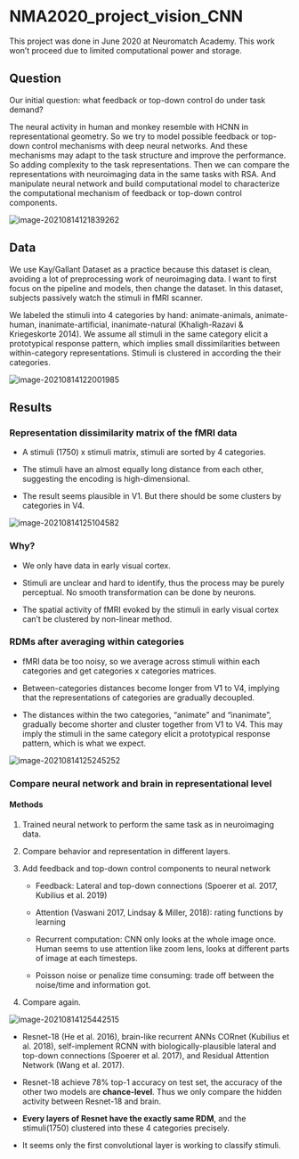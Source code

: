 # NMA2020_project_vision_CNN
This project was done in June 2020 at Neuromatch Academy. This work won’t proceed due to limited computational power and storage. 

## Question

Our initial question: what feedback or top-down control do under task demand? 

The neural activity in human and monkey resemble with HCNN in representational geometry. So we try to model possible feedback or top-down control mechanisms with deep neural networks. And these mechanisms may adapt to the task structure and improve the performance. So adding complexity to the task representations. Then we can compare the representations with neuroimaging data in the same tasks with RSA. And manipulate neural network and build computational model to characterize the computational mechanism of feedback or top-down control components.

![image-20210814121839262](D:\Study\Projects\NMA2020_project_vision_CNN\fig\RSA)





## Data

We use Kay/Gallant Dataset as a practice because this dataset is clean, avoiding a lot of preprocessing work of neuroimaging data. I want to first focus on the pipeline and models, then change the dataset. In this dataset, subjects passively watch the stimuli in fMRI scanner.

We labeled the stimuli into 4 categories by hand: animate-animals, animate-human, inanimate-artificial, inanimate-natural (Khaligh-Razavi & Kriegeskorte 2014). We assume all stimuli in the same category elicit a prototypical response pattern, which implies small dissimilarities between within-category representations. Stimuli is clustered in according the their categories.

![image-20210814122001985](D:\Study\Projects\NMA2020_project_vision_CNN\fig\kay_data1)



## Results

### Representation dissimilarity matrix of the fMRI data

- A stimuli (1750) x stimuli matrix, stimuli are sorted by 4 categories.

- The stimuli have an almost equally long distance from each other, suggesting the encoding is high-dimensional. 

- The result seems plausible in V1. But there should be some clusters by categories in V4.

![image-20210814125104582](D:\Study\Projects\NMA2020_project_vision_CNN\fig\result1)

### Why?

- We only have data in early visual cortex. 

- Stimuli are unclear and hard to identify, thus the process may be purely perceptual. No smooth transformation can be done by neurons.

- The spatial activity of fMRI evoked by the stimuli in early visual cortex can’t be clustered by non-linear method.

### RDMs after averaging within categories

- fMRI data be too noisy, so we average across stimuli within each categories and get categories x categories matrices.

- Between-categories distances become longer from V1 to V4, implying that the representations of categories are gradually decoupled.

- The distances within the two categories, “animate” and “inanimate”, gradually become shorter and cluster together from V1 to V4. This may imply the stimuli in the same category elicit a prototypical response pattern, which is what we expect.

![image-20210814125245252](D:\Study\Projects\NMA2020_project_vision_CNN\fig\RDM_average)

### Compare neural network and brain in representational level

#### Methods

1. Trained neural network to perform the same task as in neuroimaging data.

2. Compare behavior and representation in different layers.

3. Add feedback and top-down control components to neural network

   - Feedback: Lateral and top-down connections (Spoerer et al. 2017, Kubilius et al. 2019)
   - Attention (Vaswani 2017, Lindsay & Miller, 2018): rating functions by learning

   - Recurrent computation: CNN only looks at the whole image once. Human seems to use attention like zoom lens, looks at different parts of image at each timesteps.

   - Poisson noise or penalize time consuming: trade off between the noise/time and information got.

4. Compare again.

![image-20210814125442515](D:\Study\Projects\NMA2020_project_vision_CNN\fig\compareNNwithfMRI)

- Resnet-18 (He et al. 2016), brain-like recurrent ANNs CORnet (Kubilius et al. 2018), self-implement RCNN with biologically-plausible lateral and top-down connections (Spoerer et al. 2017), and Residual Attention Network (Wang et al. 2017).

- Resnet-18 achieve 78% top-1 accuracy on test set, the accuracy of the other two models are **chance-level**. Thus we only compare the hidden activity between Resnet-18 and brain. 

- **Every layers of Resnet have the exactly same RDM**, and the stimuli(1750) clustered into these 4 categories precisely. 

- It seems only the first convolutional layer is working to classify stimuli.
